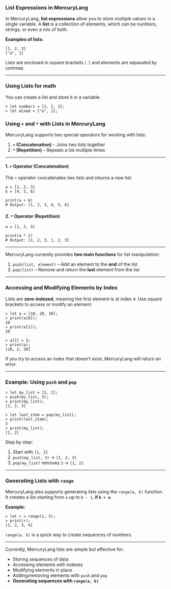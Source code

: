 ### List Expressions in MercuryLang

In MercuryLang, **list expressions** allow you to store multiple values in a single variable. A **list** is a collection of elements, which can be numbers, strings, or even a mix of both.

**Examples of lists:**

```
[1, 2, 3]
["a", 1]
```

Lists are enclosed in square brackets `[` `]` and elements are separated by commas.

---

### Using Lists for math

You can create a list and store it in a variable:

```
> let numbers = [1, 2, 3];
> let mixed = ["a", 1];
```

### Using `+` and `*` with Lists in MercuryLang

MercuryLang supports two special operators for working with lists:

1. **`+` (Concatenation)** – Joins two lists together  
2. **`*` (Repetition)** – Repeats a list multiple times

---

#### 1. `+` Operator (Concatenation)

The `+` operator concatenates two lists and returns a new list:

```mercury
a = [1, 2, 3]
b = [4, 5, 6]

print(a + b)
# Output: [1, 2, 3, 4, 5, 6]
```

#### 2. `*` Operator (Repetition)

```
a = [1, 2, 3]

print(a * 2)
# Output: [1, 2, 3, 1, 2, 3]
```

---

MercuryLang currently provides **two main functions** for list manipulation:

1. `push(list, element)` – Add an element to the **end** of the list
2. `pop(list)` – Remove and return the **last** element from the list

---

### Accessing and Modifying Elements by Index

Lists are **zero-indexed**, meaning the first element is at index `0`. Use square brackets to access or modify an element:

```
> let a = [10, 20, 30];
> print(a[0]);
10
> print(a[1]);
20

> a[1] = 2;
> print(a);
[10, 2, 30]
```

If you try to access an index that doesn’t exist, MercuryLang will return an error.

---

### Example: Using `push` and `pop`

```
> let my_list = [1, 2];
> push(my_list, 3);
> print(my_list);
[1, 2, 3]

> let last_item = pop(my_list);
> print(last_item);
3
> print(my_list);
[1, 2]
```

Step by step:

1. Start with `[1, 2]`
2. `push(my_list, 3)` → `[1, 2, 3]`
3. `pop(my_list)` removes `3` → `[1, 2]`

---

### Generating Lists with `range`

MercuryLang also supports generating lists using the `range(a, b)` function. It creates a list starting from `a` up to `b - 1`, **if `b > a`**.

**Example:**

```
> let r = range(1, 5);
> print(r);
[1, 2, 3, 4]
```

`range(a, b)` is a quick way to create sequences of numbers.

---

Currently, MercuryLang lists are simple but effective for:

* Storing sequences of data
* Accessing elements with indexes
* Modifying elements in place
* Adding/removing elements with `push` and `pop`
* **Generating sequences with `range(a, b)`**
